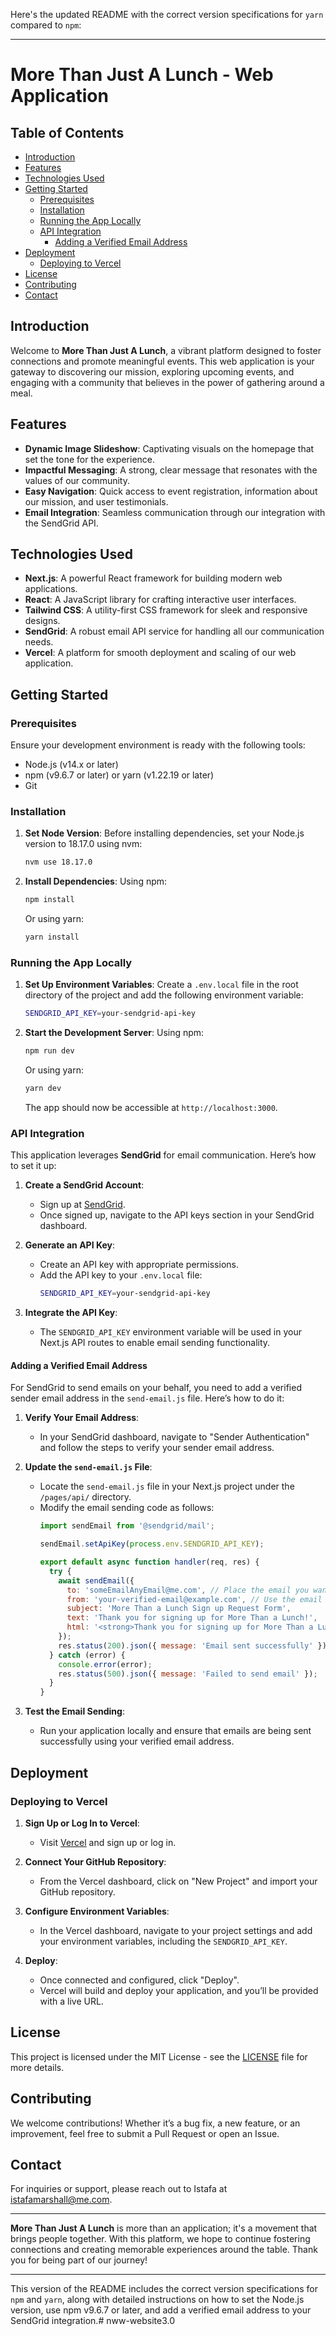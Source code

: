 Here's the updated README with the correct version specifications for `yarn` compared to `npm`:

---

# More Than Just A Lunch - Web Application

## Table of Contents

- [Introduction](#introduction)
- [Features](#features)
- [Technologies Used](#technologies-used)
- [Getting Started](#getting-started)
  - [Prerequisites](#prerequisites)
  - [Installation](#installation)
  - [Running the App Locally](#running-the-app-locally)
  - [API Integration](#api-integration)
    - [Adding a Verified Email Address](#adding-a-verified-email-address)
- [Deployment](#deployment)
  - [Deploying to Vercel](#deploying-to-vercel)
- [License](#license)
- [Contributing](#contributing)
- [Contact](#contact)

## Introduction

Welcome to **More Than Just A Lunch**, a vibrant platform designed to foster connections and promote meaningful events. This web application is your gateway to discovering our mission, exploring upcoming events, and engaging with a community that believes in the power of gathering around a meal.

## Features

- **Dynamic Image Slideshow**: Captivating visuals on the homepage that set the tone for the experience.
- **Impactful Messaging**: A strong, clear message that resonates with the values of our community.
- **Easy Navigation**: Quick access to event registration, information about our mission, and user testimonials.
- **Email Integration**: Seamless communication through our integration with the SendGrid API.

## Technologies Used

- **Next.js**: A powerful React framework for building modern web applications.
- **React**: A JavaScript library for crafting interactive user interfaces.
- **Tailwind CSS**: A utility-first CSS framework for sleek and responsive designs.
- **SendGrid**: A robust email API service for handling all our communication needs.
- **Vercel**: A platform for smooth deployment and scaling of our web application.

## Getting Started

### Prerequisites

Ensure your development environment is ready with the following tools:

- Node.js (v14.x or later)
- npm (v9.6.7 or later) or yarn (v1.22.19 or later)
- Git

### Installation

1. **Set Node Version**:
   Before installing dependencies, set your Node.js version to 18.17.0 using nvm:
   ```bash
   nvm use 18.17.0
   ```

2. **Install Dependencies**:
   Using npm:
   ```bash
   npm install
   ```
   Or using yarn:
   ```bash
   yarn install
   ```

### Running the App Locally

1. **Set Up Environment Variables**:
   Create a `.env.local` file in the root directory of the project and add the following environment variable:
   ```bash
   SENDGRID_API_KEY=your-sendgrid-api-key
   ```

2. **Start the Development Server**:
   Using npm:
   ```bash
   npm run dev
   ```
   Or using yarn:
   ```bash
   yarn dev
   ```
   The app should now be accessible at `http://localhost:3000`.

### API Integration

This application leverages **SendGrid** for email communication. Here’s how to set it up:

1. **Create a SendGrid Account**:
   - Sign up at [SendGrid](https://sendgrid.com/).
   - Once signed up, navigate to the API keys section in your SendGrid dashboard.

2. **Generate an API Key**:
   - Create an API key with appropriate permissions.
   - Add the API key to your `.env.local` file:
     ```bash
     SENDGRID_API_KEY=your-sendgrid-api-key
     ```

3. **Integrate the API Key**:
   - The `SENDGRID_API_KEY` environment variable will be used in your Next.js API routes to enable email sending functionality.

#### Adding a Verified Email Address

For SendGrid to send emails on your behalf, you need to add a verified sender email address in the `send-email.js` file. Here’s how to do it:

1. **Verify Your Email Address**:
   - In your SendGrid dashboard, navigate to "Sender Authentication" and follow the steps to verify your sender email address.

2. **Update the `send-email.js` File**:
   - Locate the `send-email.js` file in your Next.js project under the `/pages/api/` directory.
   - Modify the email sending code as follows:
     ```javascript
     import sendEmail from '@sendgrid/mail';

     sendEmail.setApiKey(process.env.SENDGRID_API_KEY);

     export default async function handler(req, res) {
       try {
         await sendEmail({
           to: 'someEmailAnyEmail@me.com', // Place the email you want this email sent to here
           from: 'your-verified-email@example.com', // Use the email address you've verified
           subject: 'More Than a Lunch Sign up Request Form',
           text: 'Thank you for signing up for More Than a Lunch!',
           html: '<strong>Thank you for signing up for More Than a Lunch!</strong>',
         });
         res.status(200).json({ message: 'Email sent successfully' });
       } catch (error) {
         console.error(error);
         res.status(500).json({ message: 'Failed to send email' });
       }
     }
     ```

3. **Test the Email Sending**:
   - Run your application locally and ensure that emails are being sent successfully using your verified email address.

## Deployment

### Deploying to Vercel

1. **Sign Up or Log In to Vercel**:
   - Visit [Vercel](https://vercel.com/) and sign up or log in.

2. **Connect Your GitHub Repository**:
   - From the Vercel dashboard, click on "New Project" and import your GitHub repository.

3. **Configure Environment Variables**:
   - In the Vercel dashboard, navigate to your project settings and add your environment variables, including the `SENDGRID_API_KEY`.

4. **Deploy**:
   - Once connected and configured, click "Deploy".
   - Vercel will build and deploy your application, and you’ll be provided with a live URL.

## License

This project is licensed under the MIT License - see the [LICENSE](LICENSE) file for more details.

## Contributing

We welcome contributions! Whether it’s a bug fix, a new feature, or an improvement, feel free to submit a Pull Request or open an Issue.

## Contact

For inquiries or support, please reach out to Istafa at istafamarshall@me.com.

---

**More Than Just A Lunch** is more than an application; it's a movement that brings people together. With this platform, we hope to continue fostering connections and creating memorable experiences around the table. Thank you for being part of our journey!

---

This version of the README includes the correct version specifications for `npm` and `yarn`, along with detailed instructions on how to set the Node.js version, use npm v9.6.7 or later, and add a verified email address to your SendGrid integration.# nww-website3.0
